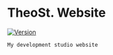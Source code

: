 # TheoSt. Website
[![Version](http://img.shields.io/badge/version-release-white)](https://theost.tech)

```
My development studio website
```
